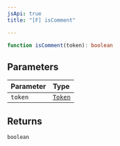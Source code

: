 ```yaml
---
jsApi: true
title: "[F] isComment"

---
```

```ts
function isComment(token): boolean
```

## Parameters

| Parameter | Type |
| :------ | :------ |
| `token` | [`Token`](../enumerations/Token.md) |

## Returns

`boolean`
